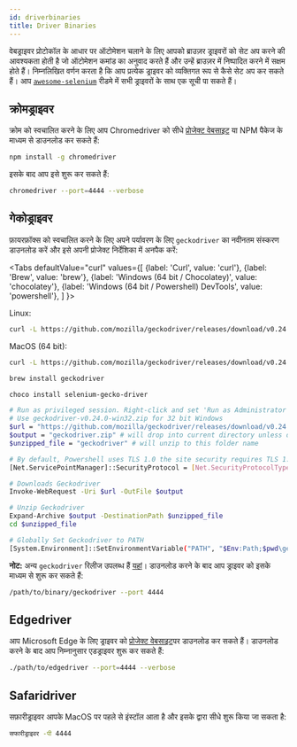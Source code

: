 ```yaml
---
id: driverbinaries
title: Driver Binaries
---
```


वेबड्राइवर प्रोटोकॉल के आधार पर ऑटोमेशन चलाने के लिए आपको ब्राउज़र ड्राइवरों को सेट अप करने की आवश्यकता होती है जो ऑटोमेशन कमांड का अनुवाद करते हैं और उन्हें ब्राउज़र में निष्पादित करने में सक्षम होते हैं। निम्नलिखित वर्णन करता है कि आप प्रत्येक ड्राइवर को व्यक्तिगत रूप से कैसे सेट अप कर सकते हैं। आप [`awesome-selenium`](https://github.com/christian-bromann/awesome-selenium#driver) रीडमे में सभी ड्राइवरों के साथ एक सूची पा सकते हैं।

## क्रोमड्राइवर

क्रोम को स्वचालित करने के लिए आप Chromedriver को सीधे [प्रोजेक्ट वेबसाइट](http://chromedriver.chromium.org/downloads) या NPM पैकेज के माध्यम से डाउनलोड कर सकते हैं:

```bash npm2yarn
npm install -g chromedriver
```

इसके बाद आप इसे शुरू कर सकते हैं:

```sh
chromedriver --port=4444 --verbose
```

## गेकोड्राइवर

फ़ायरफ़ॉक्स को स्वचालित करने के लिए अपने पर्यावरण के लिए `geckodriver` का नवीनतम संस्करण डाउनलोड करें और इसे अपनी प्रोजेक्ट निर्देशिका में अनपैक करें:

<Tabs
  defaultValue="curl"
  values={[
    {label: 'Curl', value: 'curl'},
 {label: 'Brew', value: 'brew'},
 {label: 'Windows (64 bit / Chocolatey)', value: 'chocolatey'},
 {label: 'Windows (64 bit / Powershell) DevTools', value: 'powershell'},
 ]
}>
<TabItem value="curl">

Linux:

```sh
curl -L https://github.com/mozilla/geckodriver/releases/download/v0.24.0/geckodriver-v0.24.0-linux64.tar.gz | tar xz
```

MacOS (64 bit):

```sh
curl -L https://github.com/mozilla/geckodriver/releases/download/v0.24.0/geckodriver-v0.24.0-macos.tar.gz | tar xz
```

</TabItem>
<TabItem value="brew">

```sh
brew install geckodriver
```

</TabItem>
<TabItem value="chocolatey">

```sh
choco install selenium-gecko-driver
```

</TabItem>
<TabItem value="powershell">

```sh
# Run as privileged session. Right-click and set 'Run as Administrator'
# Use geckodriver-v0.24.0-win32.zip for 32 bit Windows
$url = "https://github.com/mozilla/geckodriver/releases/download/v0.24.0/geckodriver-v0.24.0-win64.zip"
$output = "geckodriver.zip" # will drop into current directory unless defined otherwise
$unzipped_file = "geckodriver" # will unzip to this folder name

# By default, Powershell uses TLS 1.0 the site security requires TLS 1.2
[Net.ServicePointManager]::SecurityProtocol = [Net.SecurityProtocolType]::Tls12

# Downloads Geckodriver
Invoke-WebRequest -Uri $url -OutFile $output

# Unzip Geckodriver
Expand-Archive $output -DestinationPath $unzipped_file
cd $unzipped_file

# Globally Set Geckodriver to PATH
[System.Environment]::SetEnvironmentVariable("PATH", "$Env:Path;$pwd\geckodriver.exe", [System.EnvironmentVariableTarget]::Machine)
```

</TabItem>
</Tabs>

**नोट:** अन्य `geckodriver` रिलीज उपलब्ध हैं [यहां](https://github.com/mozilla/geckodriver/releases)। डाउनलोड करने के बाद आप ड्राइवर को इसके माध्यम से शुरू कर सकते हैं:

```sh
/path/to/binary/geckodriver --port 4444
```

## Edgedriver

आप Microsoft Edge के लिए ड्राइवर को [प्रोजेक्ट वेबसाइट](https://developer.microsoft.com/en-us/microsoft-edge/tools/webdriver/)पर डाउनलोड कर सकते हैं। डाउनलोड करने के बाद आप निम्नानुसार एडड्राइवर शुरू कर सकते हैं:

```sh
./path/to/edgedriver --port=4444 --verbose
```

## Safaridriver

सफ़ारीड्राइवर आपके MacOS पर पहले से इंस्टॉल आता है और इसके द्वारा सीधे शुरू किया जा सकता है:

```sh
सफारीड्राइवर -पी 4444
```
